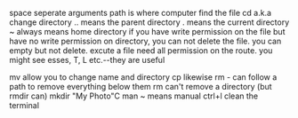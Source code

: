 space seperate arguments
path is where computer find the file
cd a.k.a change directory
.. means the parent directory
. means the current directory
~ always means home directory 
if you have write permission on the file but have no write permission on directory, you can not delete the file. you can empty but not delete.
excute a file need all permission on the route.
you might see esses, T, L etc.--they are useful

mv allow you to change name and directory
cp likewise
rm - can follow a path to remove everything below them
rm can't remove a directory
(but rmdir can)
mkdir "My Photo"C
man ~ means manual
ctrl+l clean the terminal